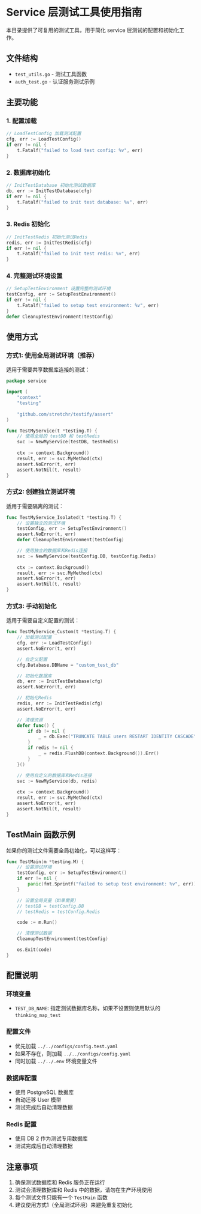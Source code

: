 # Service 层测试工具使用指南

本目录提供了可复用的测试工具，用于简化 service 层测试的配置和初始化工作。

## 文件结构

- `test_utils.go` - 测试工具函数
- `auth_test.go` - 认证服务测试示例

## 主要功能

### 1. 配置加载

```go
// LoadTestConfig 加载测试配置
cfg, err := LoadTestConfig()
if err != nil {
    t.Fatalf("failed to load test config: %v", err)
}
```

### 2. 数据库初始化

```go
// InitTestDatabase 初始化测试数据库
db, err := InitTestDatabase(cfg)
if err != nil {
    t.Fatalf("failed to init test database: %v", err)
}
```

### 3. Redis 初始化

```go
// InitTestRedis 初始化测试Redis
redis, err := InitTestRedis(cfg)
if err != nil {
    t.Fatalf("failed to init test redis: %v", err)
}
```

### 4. 完整测试环境设置

```go
// SetupTestEnvironment 设置完整的测试环境
testConfig, err := SetupTestEnvironment()
if err != nil {
    t.Fatalf("failed to setup test environment: %v", err)
}
defer CleanupTestEnvironment(testConfig)
```

## 使用方式

### 方式1: 使用全局测试环境（推荐）

适用于需要共享数据库连接的测试：

```go
package service

import (
    "context"
    "testing"
    
    "github.com/stretchr/testify/assert"
)

func TestMyService(t *testing.T) {
    // 使用全局的 testDB 和 testRedis
    svc := NewMyService(testDB, testRedis)
    
    ctx := context.Background()
    result, err := svc.MyMethod(ctx)
    assert.NoError(t, err)
    assert.NotNil(t, result)
}
```

### 方式2: 创建独立测试环境

适用于需要隔离的测试：

```go
func TestMyService_Isolated(t *testing.T) {
    // 设置独立的测试环境
    testConfig, err := SetupTestEnvironment()
    assert.NoError(t, err)
    defer CleanupTestEnvironment(testConfig)

    // 使用独立的数据库和Redis连接
    svc := NewMyService(testConfig.DB, testConfig.Redis)
    
    ctx := context.Background()
    result, err := svc.MyMethod(ctx)
    assert.NoError(t, err)
    assert.NotNil(t, result)
}
```

### 方式3: 手动初始化

适用于需要自定义配置的测试：

```go
func TestMyService_Custom(t *testing.T) {
    // 加载测试配置
    cfg, err := LoadTestConfig()
    assert.NoError(t, err)

    // 自定义配置
    cfg.Database.DBName = "custom_test_db"

    // 初始化数据库
    db, err := InitTestDatabase(cfg)
    assert.NoError(t, err)

    // 初始化Redis
    redis, err := InitTestRedis(cfg)
    assert.NoError(t, err)

    // 清理资源
    defer func() {
        if db != nil {
            _ = db.Exec("TRUNCATE TABLE users RESTART IDENTITY CASCADE").Error
        }
        if redis != nil {
            _ = redis.FlushDB(context.Background()).Err()
        }
    }()

    // 使用自定义的数据库和Redis连接
    svc := NewMyService(db, redis)
    
    ctx := context.Background()
    result, err := svc.MyMethod(ctx)
    assert.NoError(t, err)
    assert.NotNil(t, result)
}
```

## TestMain 函数示例

如果你的测试文件需要全局初始化，可以这样写：

```go
func TestMain(m *testing.M) {
    // 设置测试环境
    testConfig, err := SetupTestEnvironment()
    if err != nil {
        panic(fmt.Sprintf("failed to setup test environment: %v", err))
    }

    // 设置全局变量（如果需要）
    // testDB = testConfig.DB
    // testRedis = testConfig.Redis

    code := m.Run()

    // 清理测试数据
    CleanupTestEnvironment(testConfig)

    os.Exit(code)
}
```

## 配置说明

### 环境变量

- `TEST_DB_NAME`: 指定测试数据库名称，如果不设置则使用默认的 `thinking_map_test`

### 配置文件

- 优先加载 `../../configs/config.test.yaml`
- 如果不存在，则加载 `../../configs/config.yaml`
- 同时加载 `../../.env` 环境变量文件

### 数据库配置

- 使用 PostgreSQL 数据库
- 自动迁移 User 模型
- 测试完成后自动清理数据

### Redis 配置

- 使用 DB 2 作为测试专用数据库
- 测试完成后自动清理数据

## 注意事项

1. 确保测试数据库和 Redis 服务正在运行
2. 测试会清理数据库和 Redis 中的数据，请勿在生产环境使用
3. 每个测试文件只能有一个 `TestMain` 函数
4. 建议使用方式1（全局测试环境）来避免重复初始化 